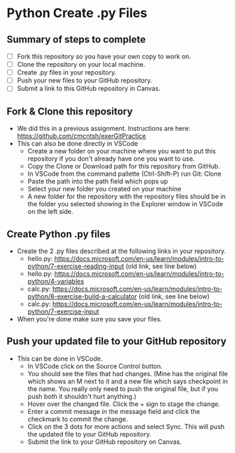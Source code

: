 # Python Create .py Files

## Summary of steps to complete

- [ ] Fork this repository so you have your own copy to work on.
- [ ] Clone the repository on your local machine. 
- [ ] Create .py files in your repository.
- [ ] Push your new files to your GitHub repository.
- [ ] Submit a link to this GitHub repository in Canvas.

## Fork & Clone this repository

* We did this in a previous assignment. Instructions are here: https://github.com/cmcntsh/exerGitPractice
* This can also be done directly in VSCode
  * Create a new folder on your machine where you want to put this repository if you don't already have one you want to use.
  * Copy the Clone or Download path for this repository from GitHub.
  * In VSCode from the command pallette (Ctrl-Shift-P) run Git: Clone
  * Paste the path into the path field which pops up
  * Select your new folder you created on your machine
  * A new folder for the repository with the repository files should be in the folder you selected showing in the Explorer window in VSCode on the left side.

## Create Python .py files

* Create the 2 .py files described at the following links in your repository.
  * hello.py: https://docs.microsoft.com/en-us/learn/modules/intro-to-python/7-exercise-reading-input (old link, see line below)
  * hello.py: https://docs.microsoft.com/en-us/learn/modules/intro-to-python/4-variables
  * calc.py: https://docs.microsoft.com/en-us/learn/modules/intro-to-python/8-exercise-build-a-calculator (old link, see line below)
  * calc.py: https://docs.microsoft.com/en-us/learn/modules/intro-to-python/7-exercise-input
* When you're done make sure you save your files.

## Push your updated file to your GitHub repository

* This can be done in VSCode.
  * In VSCode click on the Source Control button.
  * You should see the files that had changes. (Mine has the original file which shows an M next to it and a new file which says checkpoint in the name. You really only need to push the original file, but if you push both it shouldn't hurt anything.)
  * Hover over the changed file. Click the + sign to stage the change.
  * Enter a commit message in the message field and click the checkmark to commit the change.
  * Click on the 3 dots for more actions and select Sync. This will push the updated file to your GitHub repository.
  * Submit the link to your GitHub repository on Canvas.
